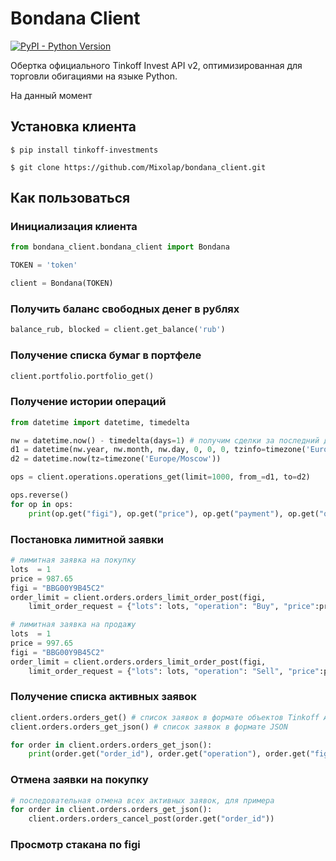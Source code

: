 # Bondana Client

[![PyPI - Python Version](https://img.shields.io/pypi/pyversions/tinkoff-investments)](https://www.python.org/downloads/)

Обертка официального Tinkoff Invest API v2, оптимизированная для торговли обигациями на языке Python.

На данный момент

## Установка клиента

<!-- termynal -->

```
$ pip install tinkoff-investments

$ git clone https://github.com/Mixolap/bondana_client.git
```

## Как пользоваться

### Инициализация клиента

```python
from bondana_client.bondana_client import Bondana

TOKEN = 'token'

client = Bondana(TOKEN)
```
 
### Получить баланс свободных денег в рублях 

```python
balance_rub, blocked = client.get_balance('rub')
```

### Получение списка бумаг в портфеле

```python
client.portfolio.portfolio_get()
```

### Получение истории операций

```python
from datetime import datetime, timedelta

nw = datetime.now() - timedelta(days=1) # получим сделки за последний день
d1 = datetime(nw.year, nw.month, nw.day, 0, 0, 0, tzinfo=timezone('Europe/Moscow'))  
d2 = datetime.now(tz=timezone('Europe/Moscow')) 

ops = client.operations.operations_get(limit=1000, from_=d1, to=d2)

ops.reverse()
for op in ops:
    print(op.get("figi"), op.get("price"), op.get("payment"), op.get("quantity"))

```

### Постановка лимитной заявки

```python
# лимитная заявка на покупку
lots  = 1
price = 987.65
figi = "BBG00Y9B45C2"
order_limit = client.orders.orders_limit_order_post(figi, 
	limit_order_request = {"lots": lots, "operation": "Buy", "price":price, "message": "custom_message",})  

# лимитная заявка на продажу
lots  = 1
price = 997.65
figi = "BBG00Y9B45C2"
order_limit = client.orders.orders_limit_order_post(figi, 
	limit_order_request = {"lots": lots, "operation": "Sell", "price":price, "message": "custom_message",})                
```

### Получение списка активных заявок

```python
client.orders.orders_get() # список заявок в формате объектов Tinkoff API
client.orders.orders_get_json() # список заявок в формате JSON

for order in client.orders.orders_get_json():
	print(order.get("order_id"), order.get("operation"), order.get("figi"))
```

### Отмена заявки на покупку

```python
# последовательная отмена всех активных заявок, для примера
for order in client.orders.orders_get_json():
	client.orders.orders_cancel_post(order.get("order_id"))
```

### Просмотр стакана по figi

```python

```
